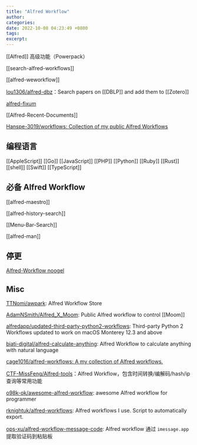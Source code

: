 ```yaml
---
title: "Alfred Workflow"
author: 
categories: 
date: 2022-10-08 04:23:49 +0800
tags: 
excerpt: 
---
```



[[Alfred]] 高级功能（Powerpack）

[[search-alfred-workflows]]

[[alfred-weworkflow]]

[lou1306/alfred-dbz](https://github.com/lou1306/alfred-dbz)：Search papers on [[DBLP]] and add them to [[Zotero]]

[alfred-fixum](https://github.com/deanishe/alfred-fixum)

[[Alfred-Recent-Documents]]

[Hanspe-3019/workflows: Collection of my public Alfred Workflows](https://github.com/Hanspe-3019/workflows)


## 编程语言

[[AppleScript]]
[[Go]]
[[JavaScript]]
[[PHP]]
[[Python]]
[[Ruby]]
[[Rust]]
[[shell]]
[[Swift]]
[[TypeScript]]


## 必备 Alfred Workflow

[[alfred-maestro]]

[[alfred-history-search]]

[[Menu-Bar-Search]]

[[alfred-man]]



## 停更

[Alfred-Workflow noogel](https://github.com/noogel/Alfred-Workflow)



## Misc

[TTNomi/awpark](https://github.com/TTNomi/awpark): Alfred Workflow Store

[AdamNSmith/Alfred_X_Moom](https://github.com/AdamNSmith/Alfred_X_Moom): Public Alfred workflow to control [[Moom]]

[alfredapp/updated-third-party-python2-workflows](https://github.com/alfredapp/updated-third-party-python2-workflows): Third-party Python 2 Workflows updated to work on macOS Monterey 12.3 and above

[biati-digital/alfred-calculate-anything](https://github.com/biati-digital/alfred-calculate-anything): Alfred Workflow to calculate anything with natural language

[cage1016/alfred-workflows: A my collection of Alfred workflows.](https://github.com/cage1016/alfred-workflows)

[CTF-MissFeng/Alfred-tools](https://github.com/CTF-MissFeng/Alfred-tools)：Alfred Workflow，包含时间转换/编解码/hash/ip查询等常用功能

[o98k-ok/awesome-alfred-workflow](https://github.com/o98k-ok/awesome-alfred-workflow): awesome Alfred workflow for programmer

[rknightuk/alfred-workflows](https://github.com/rknightuk/alfred-workflows): Alfred workflows I use. Script to automatically export.

[ops-xu/alfred-workflow-message-code](https://github.com/ops-xu/alfred-workflow-message-code): Alfred workflow 通过 `imessage.app` 提取验证码到粘贴板

